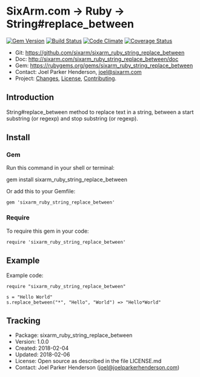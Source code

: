 # SixArm.com → Ruby → <br> String#replace_between

<!--header-open-->

[![Gem Version](https://badge.fury.io/rb/sixarm_ruby_string_replace_between.svg)](http://badge.fury.io/rb/sixarm_ruby_string_replace_between)
[![Build Status](https://travis-ci.org/SixArm/sixarm_ruby_string_replace_between.png)](https://travis-ci.org/SixArm/sixarm_ruby_string_replace_between)
[![Code Climate](https://codeclimate.com/github/SixArm/sixarm_ruby_string_replace_between.png)](https://codeclimate.com/github/SixArm/sixarm_ruby_string_replace_between)
[![Coverage Status](https://coveralls.io/repos/SixArm/sixarm_ruby_string_replace_between/badge.svg?branch=master&service=github)](https://coveralls.io/github/SixArm/sixarm_ruby_string_replace_between?branch=master)

* Git: <https://github.com/sixarm/sixarm_ruby_string_replace_between>
* Doc: <http://sixarm.com/sixarm_ruby_string_replace_between/doc>
* Gem: <https://rubygems.org/gems/sixarm_ruby_string_replace_between>
* Contact: Joel Parker Henderson, <joel@sixarm.com>
* Project: [Changes](CHANGES.md), [License](LICENSE.md), [Contributing](CONTRIBUTING.md).

<!--header-shut-->

## Introduction

String#replace_between method to replace text in a string, between a start substring (or regexp) and stop substring (or regexp).



<!--install-opent-->

## Install

### Gem

Run this command in your shell or terminal:

gem install sixarm_ruby_string_replace_between

Or add this to your Gemfile:

    gem 'sixarm_ruby_string_replace_between'

### Require

To require this gem in your code:

    require 'sixarm_ruby_string_replace_between'

<!--install-shut-->



## Example

Example code:

    require "sixarm_ruby_string_replace_between"

    s = "Hello World"
    s.replace_between("*", "Hello", "World") => "Hello*World"


## Tracking

* Package: sixarm_ruby_string_replace_between
* Version: 1.0.0
* Created: 2018-02-04
* Updated: 2018-02-06
* License: Open source as described in the file LICENSE.md
* Contact: Joel Parker Henderson (joel@joelparkerhenderson.com)
